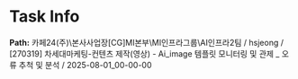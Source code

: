 # Task Info

**Path:** 카페24(주)\본사사업장\[CG]MI본부\MI인프라그룹\AI인프라2팀 / hsjeong / [270319] 차세대마케팅-컨텐츠 제작(영상) - Ai_image 템플릿 모니터링 및 관제 _ 오류 추척 및 분석 / 2025-08-01_00-00-00

